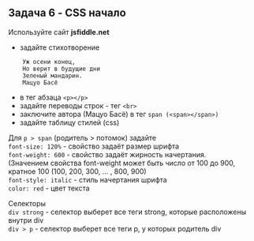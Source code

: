 ## Задача 6 - CSS начало

Используйте сайт **jsfiddle.net**

- задайте стихотворение
```
	Уж осени конец, 
	Но верит в будущие дни 
	Зеленый мандарин. 
	Мацуо Басё 
```
- в тег абзаца `<p></p>`
- задайте переводы строк - тег `<br>`
- заключите автора (Мацуо Басё) в тег `span (<span></span>)`
- задайте таблицу стилей (css)

Для `p > span`  (родитель > потомок) задайте  
	`font-size: 120%` 	- cвойство задаёт размер шрифта   
	`font-weight: 600`	- cвойство задаёт жирность начертания.   
(Значением свойства font-weight может быть число от 100 до 900, кратное 100 (100, 200, 300, ... , 800, 900)  
	`font-style: italic`	- стиль начертания шрифта  
	`color: red` 		- цвет текста  

Селекторы  
`div strong` 	- cелектор выберет все теги strong, которые расположены внутри div   
`div > p`		- cелектор выберет все теги p, у которых родитель div   
